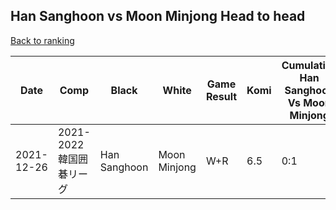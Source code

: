 ## Han Sanghoon vs Moon Minjong Head to head

[Back to ranking](../../index.md)




| **Date** | **Comp** | **Black** | **White** | **Game Result** | **Komi** | **Cumulative Han Sanghoon Vs Moon Minjong** | **Han Sanghoon Streak** | **Moon Minjong Streak** | 
| --- | --- | --- | --- | --- | --- | --- | --- | --- |
| 2021-12-26 | 2021-2022韓国囲碁リーグ | Han Sanghoon | Moon Minjong | W+R | 6.5 | 0:1 | 0 | 1 |




